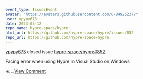 ```yaml
---
event_type: IssuesEvent
avatar: "https://avatars.githubusercontent.com/u/84925237?"
user: ypypy673
date: 2023-03-12
repo_name: hypre-space/hypre
html_url: https://github.com/hypre-space/hypre/issues/852
repo_url: https://github.com/hypre-space/hypre
---
```


<a href='https://github.com/ypypy673' target='_blank'>ypypy673</a> closed issue <a href='https://github.com/hypre-space/hypre/issues/852' target='_blank'>hypre-space/hypre#852</a>.

<p>Facing error when using Hypre in Visual Studio on Windows</p><small>Hi,...</small><a href='https://github.com/hypre-space/hypre/issues/852' target='_blank'>View Comment</a>
